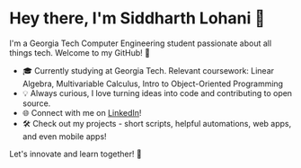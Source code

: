 # Hey there, I'm Siddharth Lohani 👋

I'm a Georgia Tech Computer Engineering student passionate about all things tech. Welcome to my GitHub! 🚀

* 🎓 Currently studying at Georgia Tech. Relevant coursework: Linear Algebra, Multivariable Calculus, Intro to Object-Oriented Programming
* 💡 Always curious, I love turning ideas into code and contributing to open source.
* 🌐 Connect with me on [LinkedIn](https://linkedin.com/in/siddharthlohani)!
* 🛠️ Check out my projects - short scripts, helpful automations, web apps, and even mobile apps!

Let's innovate and learn together! 🌱




